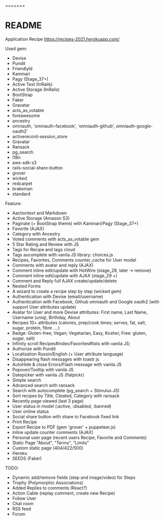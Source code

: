 =======
# README

Application Recipe https://recipes-2021.herokuapp.com/

Used gem:
* Devise
* Pundit
* FriendlyId
* Kaminari
* Pagy (Stage_37+)
* Active Text (InRails)
* Active Storage (InRails)
* BootStrap
* Faker
* Gravatar
* acts_as_votable
* fontawesome
* ancestry
* omniauth, 'omniauth-facebook', 'omniauth-github', omniauth-google-oauth2'
* activerecord-session_store
* Gravatar
* Ransack
* pg_search
* I18n
* aws-sdk-s3
* rails-social-share-button
* grover
* wicked
* redcarpet
* brakeman
* standard

Feature:
* Aactiontext and Markdown
* Active Storage (Amazon S3)
* Paginate (+ BootStrap theme) with Kaminari/Pagy (Stage_37+)
* Favorite (AJAX)
* Category with Ancestry
* Voted comments with acts_as_votable gem
* 5 Star Rating and Review with JS
* Tags for Recipe and tags cloud
* Tags aucomplete with vanila JS library: choices.js
* Recipes, Favorites, Comments counter_cache for User model
* Comments with avatar and reply (AJAX)
* Comment inline edit/update with HotWire (stage_28, later -> remove)
* Comment inline edit/update with AJAX (stage_29 +)
* Comment and Reply full AJAX create/update/delete  
* Nested Forms
* A wizard to create a recipe step by step (wicked gem)
* Authentication with Devise (email/username)
* Authentication with Facebook, Github omniauth and Google oauth2 (with support User attributes update)
* Avatar for User and more Devise attributes: First name, Last Name, Username (uniq), Birthday, About 
* Recipes 10+ attributes (calories, prep/cook times; serves, fat, salt, sugar, protein, fibre ....)
* Badge: Gluten-free; Vegan; Vegetarian, Easy, Kosher, Free: gluten, sugar, salt)
* Infinity scroll Recipes#index/Favorites#lists with vanila JS;
* Authorize with Pundit
* Localization Russin/English (+ User attribute language)
* Disappearing flash messages with toastr js
* AutoHide & close Errors/Flash message with vanila JS
* Popover/Tooltip with vanila JS
* Datepicker with vanila JS (flatpickr)
* Simple search
* Advanced search with ransack
* Search with autocomplete (pg_search + Stimulus JS)
* Sort recipes by Title, Cteated, Category with ransack
* Recently page viewed (last 3 page)
* User status in model (:active, :disabled, :banned)
* User online status
* Social share button with share to Facebook fixed link
* Print Recipe
* Export Recipe to PDF (gem 'grover' + puppeteer.js)
* Inline update counter comments (AJAX)
* Personal user page (recent users Recipe, Favorite and Comments)
* Static Page "About", "Terms", "Limits"
* Custom static page (404/422/500)
* Heroku
* SEEDS (Faker)

TODO:
* Dynamic add/remove fields (step and image/video) for Steps
* Trophy (Polymorphic Associations)
* Added Replies to comments (React?)
* Action Cable (replay comment, create new Recipe)
* Follow User
* Chat room
* RSS feed
* Forum
